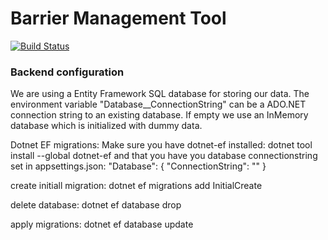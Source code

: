 # Barrier Management Tool
[![Build Status](https://dev.azure.com/lambdaville/Fusion-BMT/_apis/build/status/equinor.fusion-bmt?branchName=master)](https://dev.azure.com/lambdaville/Fusion-BMT/_build/latest?definitionId=22&branchName=master)

### Backend configuration
We are using a Entity Framework SQL database for storing our data.
The environment variable "Database__ConnectionString" can be a ADO.NET connection string to an existing
database. If empty we use an InMemory database which is initialized with dummy data.

Dotnet EF migrations:
Make sure you have dotnet-ef installed: dotnet tool install --global dotnet-ef
and that you have you database connectionstring set in appsettings.json:
"Database": {
    "ConnectionString": ""
  }

create initiall migration: dotnet ef migrations add InitialCreate

delete database: dotnet ef database drop

apply migrations: dotnet ef database update

